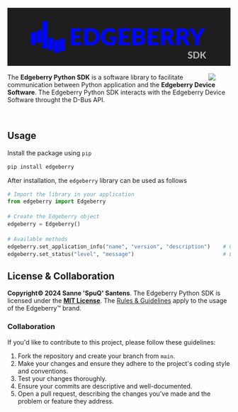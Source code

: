 ![Edgeberry Banner](https://raw.githubusercontent.com/Edgeberry/.github/main/brand/Edgeberry_banner_SDK.png)

<img src="https://s3.dualstack.us-east-2.amazonaws.com/pythondotorg-assets/media/community/logos/python-logo-only.png" align="right" width="10%"/>

The **Edgeberry Python SDK** is a software library to facilitate communication between Python application and the **Edgeberry Device Software**. The Edgeberry Python SDK interacts with the Edgeberry Device Software throught the D-Bus API.

<br clear="right"/>

## Usage
Install the package using `pip`
```sh
pip install edgeberry
```
After installation, the `edgeberry` library can be used as follows
```python
# Import the library in your application
from edgeberry import Edgeberry

# Create the Edgeberry object
edgeberry = Edgeberry()

# Available methods
edgeberry.set_application_info("name", "version", "description")    # Called when the program (re)starts
edgeberry.set_status("level", "message")                            # Level can be ok|warning|error|critical
```

## License & Collaboration
**Copyright© 2024 Sanne 'SpuQ' Santens**. The Edgeberry Python SDK is licensed under the **[MIT License](LICENSE.txt)**. The [Rules & Guidelines](https://github.com/Edgeberry/.github/blob/main/brand/Edgeberry_Trademark_Rules_and_Guidelines.md) apply to the usage of the Edgeberry™ brand.

### Collaboration

If you'd like to contribute to this project, please follow these guidelines:
1. Fork the repository and create your branch from `main`.
2. Make your changes and ensure they adhere to the project's coding style and conventions.
3. Test your changes thoroughly.
4. Ensure your commits are descriptive and well-documented.
5. Open a pull request, describing the changes you've made and the problem or feature they address.
